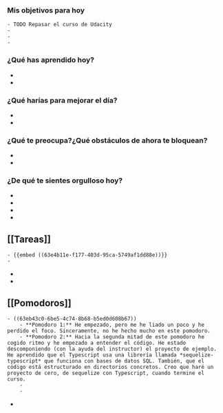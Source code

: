 ### Mis objetivos para hoy
	- TODO Repasar el curso de Udacity
	-
	-
	-
### ¿Qué has aprendido hoy?
-
-
### ¿Qué harías para mejorar el día?
-
-
### ¿Qué te preocupa?¿Qué obstáculos de ahora te bloquean?
-
-
### ¿De qué te sientes orgulloso hoy?
-
-
-
-
## [[Tareas]]
	- {{embed ((63e4b11e-f177-403d-95ca-5749af1dd88e))}}
	-
-
-
## [[Pomodoros]]
	- ((63eb43c0-6be5-4c74-8b68-b5ed0d608b67))
		- **Pomodoro 1:** He empezado, pero me he liado un poco y he perdido el foco. Sinceramente, no he hecho mucho en este pomodoro.
		- **Pomodoro 2:** Hacia la segunda mitad de este pomodoro he cogido ritmo y he empezado a entender el código. He estado descomponiendo (con la ayuda del instructor) el proyecto de ejemplo. He aprendido que el Typescript usa una librería llamada *sequelize-typescript* que funciona con bases de datos SQL. También, que el código está estructurado en directorios concretos. Creo que haré un proyecto de cero, de sequelize con Typescript, cuando termine el curso.
		-
		-
-